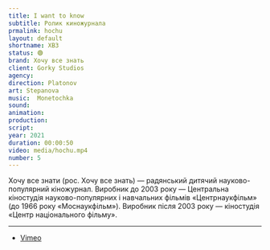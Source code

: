 ```yaml
---
title: I want to know
subtitle: Ролик киножурнала
prmalink: hochu
layout: default
shortname: ХВЗ
status: 🟢
brand: Хочу все знать
client: Gorky Studios
agency:
direction: Platonov
art: Stepanova
music:  Monetochka
sound:
animation:  
production:  
script:
year: 2021
duration: 00:00:50
video: media/hochu.mp4
number: 5
---
```


Хочу все знати (рос. Хочу все знать) — радянський дитячий науково-популярний кіножурнал. Виробник до 2003 року — Центральна кіностудія науково-популярних і навчальних фільмів «Центрнаукфільм» (до 1966 року «Моснаукфільм»). Виробник після 2003 року — кіностудія «Центр національного фільму».

---

+ [Vimeo](xxxxx)
